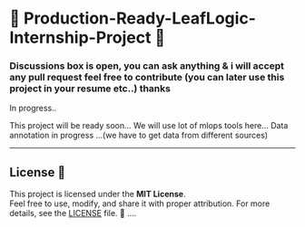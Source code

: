 # 🌿 Production-Ready-LeafLogic-Internship-Project 🌱  
### Discussions box is open, you can ask anything & i will accept any pull request feel free to contribute (you can later use this project in your resume etc..) thanks
In progress..

This project will be ready soon...
We will use lot of mlops tools here...
Data annotation in progress ...(we have to get data from different sources)

---


## License 📜  

This project is licensed under the **MIT License**.  
Feel free to use, modify, and share it with proper attribution. For more details, see the [LICENSE](LICENSE) file. 🌟  ....


